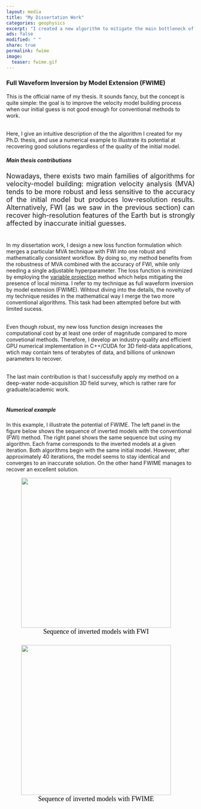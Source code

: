 ```yaml
---
layout: media
title: "My Dissertation Work"
categories: geophysics
excerpt: "I created a new algorithm to mitigate the main bottleneck of seismic imaging"
ads: false
modified: " "
share: true
permalink: fwime
image:
  teaser: fwime.gif
---
```


<style>
.left, .right {
  display: inline-block;
}
</style>


<h3>Full Waveform Inversion by Model Extension (FWIME)</h3>
<p style="text-align:justify; font-size: 18px">

This is the official name of my thesis. It sounds fancy, but the concept is quite simple: the goal is to improve the velocity model building process when our initial guess is not good enough for conventional methods to work.<br/><br/>

Here, I give an intuitive description of the the algorithm I created for my Ph.D. thesis, and use a numerical example to illustrate its potential at recovering good solutions regardless of the quality of the initial model.
</p>

<h5>Main thesis contributions</h5>

<p style="text-align:justify; font-size: 18px">
Nowadays, there exists two main families of algorithms for velocity-model building: migration velocity analysis (MVA) tends to be more robust and less sensitive to the accuracy of the initial model but produces low-resolution results. Alternatively, FWI (as we saw in the previous section) can recover high-resolution features of the Earth but is strongly affected by inaccurate initial guesses.<br/><br/>

In my dissertation work, I design a new loss function formulation which merges a particular MVA technique with FWI into one robust and mathematically consistent workflow. By doing so, my method benefits from the robustness of MVA combined with the accuracy of FWI, while only needing a single adjustable hyperparameter. The loss function is minimized by employing the <a href="https://iopscience.iop.org/article/10.1088/0266-5611/19/2/201/meta" target="_blank">variable projection</a> method which helps mitigating the presence of local minima. I refer to my technique as full waveform inversion by model extension (FWIME). Wihtout diving into the details, the novelty of my technique resides in the mathematical way I merge the two more conventional algorithms. This task had been attempted before but with limited sucess.<br/><br/>

Even though robust, my new loss function design increases the computational cost by at least one order of magnitude compared to more convetional methods. Therefore, I develop an industry-quality and efficient GPU numerical implementation in C++/CUDA for 3D field-data applications, wtich may contain tens of terabytes of data, and billions of unknown parameters to recover. <br/><br/>

The last main contribution is that I successfully apply my method on a deep-water node-acquisition 3D field survey, which is rather rare for graduate/academic work. <br/><br/>

<h5>Numerical example</h5>
In this example, I illustrate the potential of FWIME. The left panel in the figure below shows the sequence of inverted models with the conventional (FWI) method. The right panel shows the same sequence but using my algorithm. Each frame corresponds to the inverted models at a given iteration. Both algorithms begin with the same initial model. However, after approximately 40 iterations, the model seems to stay identical and converges to an inaccurate solution. On the other hand FWIME manages to recover an excellent solution.

<figure class="left">
  <img class="top" src="/images/bp_fwi_new.gif" width="400"/>
  <figcaption style="height: 1.0em; text-align:center; font-size: 18px; font-family: Calibri; color: black; margin-left: 0px">Sequence of inverted models with FWI</figcaption>
</figure>

<figure class="right">
  <img class="average" src="/images/bp_fwime_new.gif" width="400"/>
  <figcaption style="height: 1.0em; text-align:center; font-size: 18px; font-family: Calibri; color: black; margin-left: 0px">Sequence of inverted models with FWIME</figcaption>
</figure>

<br/>
<br/>
<br/>
